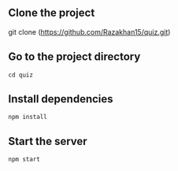 ## Clone the project

  git clone (https://github.com/Razakhan15/quiz.git)

## Go to the project directory

  `cd quiz`

## Install dependencies

  `npm install`

## Start the server

  `npm start`